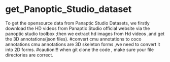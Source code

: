 # get_Panoptic_Studio_dataset
To get the opensource data from Panaptic Studio Datasets, we firstly download the HD videos from Panaptic Studio official website via the panoptic studio toolbox ;then we extract hd images from Hd videos  ,and get the 3D annotations(json files).
#convert cmu annotations to coco annotations
cmu annotations are 3D skeleton forms ,we need to convert it into 2D forms.
#caution!!!
when git clone the code , make sure your file directories are correct.
